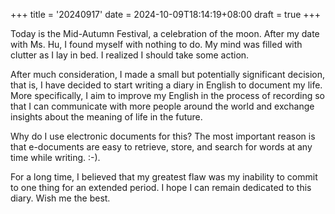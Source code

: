 +++
title = '20240917'
date = 2024-10-09T18:14:19+08:00
draft = true
+++

Today is the Mid-Autumn Festival, a celebration of the moon. After my date with Ms. Hu, I found myself with nothing to do. My mind was filled with clutter as I lay in bed. I realized I should take some action.

After much consideration, I made a small but potentially significant decision, that is, I have decided to start writing a diary in English to document my life. More specifically, I aim to improve my English in the process of recording so that I can communicate with more people around the world and exchange insights about the meaning of life in the future. 

Why do I use electronic documents for this? The most important reason is that e-documents are easy to retrieve, store, and search for words at any time while writing. :-).

For a long time, I believed that my greatest flaw was my inability to commit to one thing for an extended period. I hope I can remain dedicated to this diary. Wish me the best.